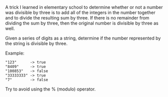 A trick I learned in elementary school to determine whether or not a number was divisible by three is to add all of the integers in the number together and to divide the resulting sum by three. If there is no remainder from dividing the sum by three, then the original number is divisible by three as well.

Given a series of digits as a string, determine if the number represented by the string is divisible by three.

Example:
```
"123"      -> true
"8409"     -> true
"100853"   -> false
"33333333" -> true
"7"        -> false
```

Try to avoid using the % (modulo) operator.
